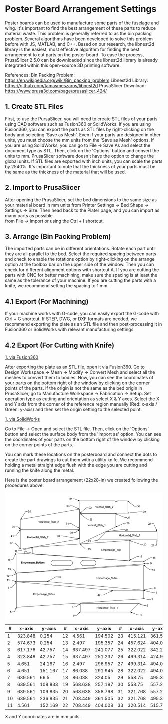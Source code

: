 # Poster Board Arrangement Settings  
Poster boards can be used to manufacture some parts of the fuselage and wing. It's important to find the best arrangement of these parts to reduce material waste. This problem is generally referred to as the bin packing problem. Several algorithms have been developed to solve this problem before with JS, MATLAB, and C++. Based on our research, the libnest2d library is the easiest, most effective algorithm for finding the best arrangement to cut parts on the poster board. To ease the process, PrusaSlicer 2.5.0 can be downloaded since the libnest2d library is already integrated within this open-source 3D printing software.  
 
References: 
Bin Packing Problem: https://en.wikipedia.org/wiki/Bin_packing_problem 
Libnest2d Library: https://github.com/tamasmeszaros/libnest2d 
PrusaSlicer Download: https://www.prusa3d.com/page/prusaslicer_424/ 
 
## 1. Create STL Files 
First, to use the PursaSlicer, you will need to create STL files of your parts using CAD software such as Fusion360 or SolidWorks. If you are using Fusion360, you can export the parts as STL files by right-clicking on the body and selecting 'Save as Mesh'. Even if your parts are designed in other units, you must choose the mm units from the 'Save as Mesh' options. If you are using SolidWorks, you can go to File -> Save As and select the document type as STL. Then, click on the 'Options' button and convert the units to mm. PrusaSlicer software doesn't have the option to change the global units. If STL files are exported with inch units, you can scale the parts by 2540%. It's important to note that the thickness of your parts must be the same as the thickness of the material that will be used.  
 
## 2. Import to PrusaSlicer 
After opening the PrusaSlicer, set the bed dimensions to the same size as your material board in mm units from Printer Settings -> Bed Shape -> Settings -> Size. Then head back to the Plater page, and you can import as many parts as possible  
from File -> Import or using the Ctrl + I shortcut. 
 
## 3. Arrange (Bin Packing Problem) 
The imported parts can be in different orientations. Rotate each part until they are all parallel to the bed. Select the required spacing between parts and check to enable the rotations option by right-clicking on the arrange option at the toolbox bar on the upper side of the window. Then you can check for different alignment options with shortcut A. If you are cutting the parts with CNC for better machining, make sure the spacing is at least the same as the tolerance of your machine. If you are cutting the parts with a knife, we recommend setting the spacing to 1 mm.   
 
## 4.1 Export (For Machining) 
If your machine works with G-code, you can easily export the G-code with Ctrl + G shortcut. If STEP, DWG, or DXF formats are needed, we recommend exporting the plate as an STL file and then post-processing it in Fusion360 or SolidWorks with relevant manufacturing settings. 
 
## 4.2 Export (For Cutting with Knife) 
 
<u>1. via Fusion360</u>
 
After exporting the plate as an STL file, open it via Fusion360. Go to  
Design Workspace -> Mesh -> Modify -> Convert Mesh and select all the meshes to convert them to bodies. Now, you can see the coordinates of your parts on the bottom right of the window by clicking on the corner points of the parts. If the origin is not the same as the bed origin in PrusaSlicer, go to Manufacture Workspace -> Fabrication -> Setup. Set operation type as cutting and orientation as select X & Y axes. Select the X and Y axis from the corner of the reference region manually (Red: x-axis / Green: y-axis) and then set the origin setting to the selected point. 
 
<u>1. via SolidWorks</u>

Go to File -> Open and select the STL file. Then, click on the 'Options' button and select the surface body from the 'import as' option. You can see the coordinates of your parts on the bottom right of the window by clicking on the corner points of the parts.  
 
You can mark these locations on the posterboard and connect the dots to create the part drawings to cut them with a utility knife. We recommend holding a metal straight edge flush with the edge you are cutting and running the knife along the metal.  

Here is the poster board arrangement (22x28-in) we created following the procedures above.

![PosterBoard](posterboard.png)

| #        | x-axis   | y-axis   | #        | x-axis   | y-axis   | #        | x-axis   | y-axis   | #         | x-axis    | y-axis    |
|----------|----------|----------|----------|----------|----------|----------|----------|----------|-----------|-----------|-----------|
| 1        | 323.848  | 0.254    | 12       | 4.561    | 194.502  | 23       | 415.121  | 361.505  | 34        | 320.514   | 415.991   |
| 2        | 574.673  | 0.254    | 13       | 2.497    | 195.357  | 24       | 457.624  | 404.008  | 35        | 25.747    | 463.784   |
| 3        | 617.176  | 42.757   | 14       | 637.497  | 241.077  | 25       | 322.022  | 342.299  | 36        | 25.747    | 415.991   |
| 4        | 323.848  | 42.757   | 15       | 637.497  | 251.237  | 26       | 499.314  | 424.971  | 37        | 25.747    | 314.709   |
| 5        | 4.651    | 24.167   | 16       | 2.497    | 296.957  | 27       | 499.314  | 494.046  | 38        | 320.514   | 366.69    |
| 6        | 4.651    | 151.167  | 17       | 86.038   | 291.945  | 28       | 322.022  | 494.046  | 39        | 320.514   | 414.483   |
| 7        | 639.561  | 66.5     | 18       | 86.038   | 324.05   | 29       | 558.75   | 495.3    | 40        | 156.961   | 152.169   |
| 8        | 639.561  | 108.833  | 19       | 568.638  | 257.197  | 30       | 558.75   | 557.213  | 41        | 25.747    | 414.483   |
| 9        | 639.561  | 109.835  | 20       | 568.638  | 358.798  | 31       | 321.768  | 557.213  | 42        | 487.161   | 108.833   |
| 10       | 639.561  | 236.835  | 21       | 708.449  | 361.505  | 32       | 321.768  | 495.3    | 43        |           |           |
| 11       | 4.561    | 152.169  | 22       | 708.449  | 404.008  | 33       | 320.514  | 515.764  | 44        |           |           |

X and Y coordinates are in mm units.